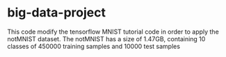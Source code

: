 # big-data-project
This code modify the tensorflow MNIST tutorial code in order to apply the notMNIST dataset.
The notMNIST has a size of 1.47GB, containing 10 classes of 450000 training samples and 10000 test samples 
